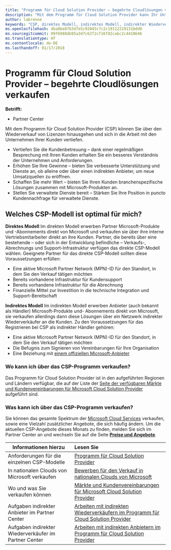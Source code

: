 ```yaml
---
title: "Programm für Cloud Solution Provider – begehrte Cloudlösungen verkaufen | Partner Center"
description: "Mit dem Programm für Cloud Solution Provider kann Ihr Unternehmen mit neuem Expertenwissen und neuem Kunden wachsen."
author: labrenne
keywords: "CSP, direktes Modell, indirektes Modell, indirekter Wiederverkäufer, indirekter Anbieter, Anbieter, Händler, Programm für Cloud Solution Provider"
ms.openlocfilehash: 4ba8be87b3d7e5c92045c7c2c19112219131bdd0
ms.sourcegitcommit: 09f6988db95a3d7c62f2cf16f02cabc2c4418646
ms.translationtype: HT
ms.contentlocale: de-DE
ms.lasthandoff: 01/17/2018
---
```

# <a name="cloud-solution-provider-program---selling-in-demand-cloud-solutions"></a>Programm für Cloud Solution Provider – begehrte Cloudlösungen verkaufen 

**Betrifft:**

-  Partner Center

Mit dem Programm für Cloud Solution Provider (CSP) können Sie über den Wiederverkauf von Lizenzen hinausgehen und sich in die Arbeit mit den Unternehmen Ihrer Kunden vertiefen.
 
- Vertiefen Sie die Kundenbetreuung – dank einer regelmäßigen Besprechung mit Ihren Kunden erhalten Sie ein besseres Verständnis der Unternehmen und Anforderungen.
- Erhöhen Sie Ihre Gewinne – bieten Sie verbesserte Unterstützung und Dienste an, ob alleine oder über einen indirekten Anbieter, um neue Umsatzquellen zu eröffnen.  
- Schaffen Sie mehr Wert – bieten Sie Ihren Kunden branchenspezifische Lösungen zusammen mit Microsoft-Produkten an.
- Stellen Sie verwaltete Dienste bereit – Stärken Sie Ihre Position in puncto Kundennachfrage für verwaltete Dienste. 

## <a name="which-csp-model-is-best-for-me"></a>Welches CSP-Modell ist optimal für mich?

**Direktes Modell** Im direkten Modell erwerben Partner Microsoft-Produkte und -Abonnements direkt von Microsoft und verkaufen sie über ihre interne Vertriebsmitarbeiter direkt an ihre Kunden. Partner, die bereits über eine bestehende – oder sich in der Entwicklung befindliche – Verkaufs-, Abrechnungs und Support-Infrastruktur verfügen das direkte CSP-Modell wählen. Geeignete Partner für das direkte CSP-Modell sollten diese Voraussetzungen erfüllen:

- Eine aktive Microsoft Partner Network (MPN)-ID für den Standort, in dem Sie den Verkauf tätigen möchten
- Bereits vorhandene Infrastruktur für Kundensupport
- Bereits vorhandene Infrastruktur für die Abrechnung
- Finanzielle Mittel zur Investition in die technische Integration und Support-Bereitschaft

**Indirektes Modell** Im indirekten Modell erwerben Anbieter (auch bekannt als Händler) Microsoft-Produkte und- Abonnements direkt von Microsoft, sie verkaufen allerdings dann diese Lösungen über ein Netzwerk indirekter Wiederverkäufer an die Kunden. Zu den Voraussetzungen für das Registrieren bei CSP als indirekter Händler gehören:

- Eine aktive Microsoft Partner Network (MPN)-ID für den Standort, in dem Sie den Verkauf tätigen möchten
-  Die Befugnis zum Signieren von Vereinbarungen für Ihre Organisation
- Eine Beziehung mit [einem offiziellen Microsoft-Anbieter](https://partnercenter.microsoft.com/partner/find-a-provider)

### <a name="where-can-i-sell-through-the-csp-program"></a>Wo kann ich über das CSP-Programm verkaufen?

Das Programm für Cloud Solution Provider ist in den aufgeführten Regionen und Ländern verfügbar, die auf der Liste der [Seite der verfügbaren Märkte und Kundenvereinbarungen für Microsoft Cloud Solution Provider](agreements.md) aufgeführt sind.  

### <a name="what-can-i-sell-through-the-csp-program"></a>Was kann ich über das CSP-Programm verkaufen?

Sie können das gesamte Spektrum der [Microsoft Cloud Services](https://partner.microsoft.com/cloud-solution-provider/products-and-services) verkaufen, sowie eine Vielzahl zusätzlicher Angebote, die sich häufig ändern. Um die aktuellen CSP-Angebote dieses Monats zu finden, melden Sie sich im Partner Center an und wechseln Sie auf die Seite [**Preise und Angebote**](https://partnercenter.microsoft.com/pcv/sales). 

|**Informationen hierzu**   |**Lesen Sie**   |
|---------------------------|:--------------------|
|Anforderungen für die einzelnen CSP-Modelle   | [Programm für Cloud Solution Provider](https://partnercenter.microsoft.com/partner/cloud-solution-provider)|
|In nationalen Clouds von Microsoft verkaufen   | [Bewerben für den Verkauf in nationalen Clouds von Microsoft](csp-national-clouds-overview.md)|
|Wo und was Sie verkaufen können   |[Märkte und Kundenvereinbarungen für Microsoft Cloud Solution Provider](agreements.md)|
|Aufgaben indirekter Anbieter im Partner Center  |[Arbeiten mit indirekten Wiederverkäufern im Programm für Cloud Solution Provider](indirect-provider-tasks-in-partner-center.md)|
|Aufgaben indirekter Wiederverkäufer im Partner Center   |[Arbeiten mit indirekten Anbietern im Programm für Cloud Solution Provider](indirect-reseller-tasks-in-partner-center.md)|
